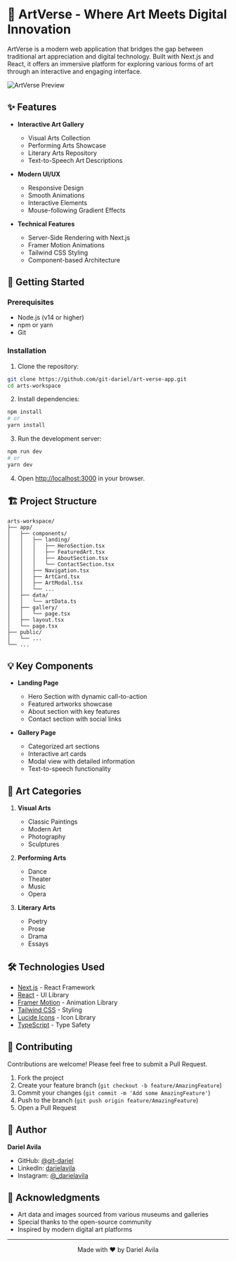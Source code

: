 # 🎨 ArtVerse - Where Art Meets Digital Innovation

ArtVerse is a modern web application that bridges the gap between traditional art appreciation and digital technology. Built with Next.js and React, it offers an immersive platform for exploring various forms of art through an interactive and engaging interface.

![ArtVerse Preview](public/preview.png)

## ✨ Features

- **Interactive Art Gallery**

  - Visual Arts Collection
  - Performing Arts Showcase
  - Literary Arts Repository
  - Text-to-Speech Art Descriptions

- **Modern UI/UX**

  - Responsive Design
  - Smooth Animations
  - Interactive Elements
  - Mouse-following Gradient Effects

- **Technical Features**
  - Server-Side Rendering with Next.js
  - Framer Motion Animations
  - Tailwind CSS Styling
  - Component-based Architecture

## 🚀 Getting Started

### Prerequisites

- Node.js (v14 or higher)
- npm or yarn
- Git

### Installation

1. Clone the repository:

```bash
git clone https://github.com/git-dariel/art-verse-app.git
cd arts-workspace
```

2. Install dependencies:

```bash
npm install
# or
yarn install
```

3. Run the development server:

```bash
npm run dev
# or
yarn dev
```

4. Open [http://localhost:3000](http://localhost:3000) in your browser.

## 🏗️ Project Structure

```
arts-workspace/
├── app/
│   ├── components/
│   │   ├── landing/
│   │   │   ├── HeroSection.tsx
│   │   │   ├── FeaturedArt.tsx
│   │   │   ├── AboutSection.tsx
│   │   │   └── ContactSection.tsx
│   │   ├── Navigation.tsx
│   │   ├── ArtCard.tsx
│   │   ├── ArtModal.tsx
│   │   └── ...
│   ├── data/
│   │   └── artData.ts
│   ├── gallery/
│   │   └── page.tsx
│   ├── layout.tsx
│   └── page.tsx
├── public/
│   └── ...
└── ...
```

## 💡 Key Components

- **Landing Page**

  - Hero Section with dynamic call-to-action
  - Featured artworks showcase
  - About section with key features
  - Contact section with social links

- **Gallery Page**
  - Categorized art sections
  - Interactive art cards
  - Modal view with detailed information
  - Text-to-speech functionality

## 🎨 Art Categories

1. **Visual Arts**

   - Classic Paintings
   - Modern Art
   - Photography
   - Sculptures

2. **Performing Arts**

   - Dance
   - Theater
   - Music
   - Opera

3. **Literary Arts**
   - Poetry
   - Prose
   - Drama
   - Essays

## 🛠️ Technologies Used

- [Next.js](https://nextjs.org/) - React Framework
- [React](https://reactjs.org/) - UI Library
- [Framer Motion](https://www.framer.com/motion/) - Animation Library
- [Tailwind CSS](https://tailwindcss.com/) - Styling
- [Lucide Icons](https://lucide.dev/) - Icon Library
- [TypeScript](https://www.typescriptlang.org/) - Type Safety

## 🤝 Contributing

Contributions are welcome! Please feel free to submit a Pull Request.

1. Fork the project
2. Create your feature branch (`git checkout -b feature/AmazingFeature`)
3. Commit your changes (`git commit -m 'Add some AmazingFeature'`)
4. Push to the branch (`git push origin feature/AmazingFeature`)
5. Open a Pull Request

## 👤 Author

**Dariel Avila**

- GitHub: [@git-dariel](https://github.com/git-dariel)
- LinkedIn: [darielavila](https://www.linkedin.com/in/darielavila/)
- Instagram: [@\_darielavila](https://www.instagram.com/_darielavila/)

## 🙏 Acknowledgments

- Art data and images sourced from various museums and galleries
- Special thanks to the open-source community
- Inspired by modern digital art platforms

---

<p align="center">Made with ❤️ by Dariel Avila</p>
